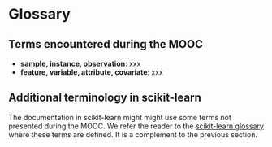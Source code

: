 # Glossary

## Terms encountered during the MOOC

- **sample, instance, observation**: xxx
- **feature, variable, attribute, covariate**: xxx

## Additional terminology in scikit-learn

The documentation in scikit-learn might might use some terms not presented
during the MOOC. We refer the reader to the
[scikit-learn glossary](https://scikit-learn.org/stable/glossary.html)
where these terms are defined. It is a complement to the previous section.
